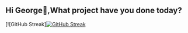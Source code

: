 ## Hi George👋,What project have you done today?

<!--
**I am a passionate developer 
-currently learning with PLP Academy

-->

[![GitHub Streak][![GitHub Streak](https://github-readme-streak-stats-dun-kappa-87.vercel.app?user=gmmwakio)](https://git.io/streak-stats)
